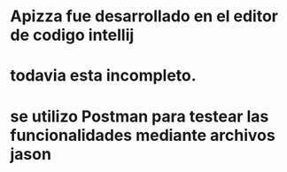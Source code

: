 # Apizza fue desarrollado en el editor de codigo intellij
# todavia esta incompleto.
# se utilizo Postman para testear las funcionalidades mediante archivos jason
